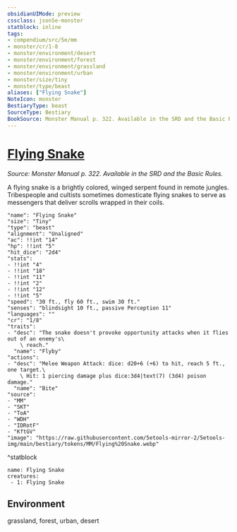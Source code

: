 ```yaml
---
obsidianUIMode: preview
cssclass: json5e-monster
statblock: inline
tags:
- compendium/src/5e/mm
- monster/cr/1-8
- monster/environment/desert
- monster/environment/forest
- monster/environment/grassland
- monster/environment/urban
- monster/size/tiny
- monster/type/beast
aliases: ["Flying Snake"]
NoteIcon: monster
BestiaryType: beast
SourceType: Bestiary
BookSource: Monster Manual p. 322. Available in the SRD and the Basic Rules.
---
```

# [Flying Snake](3-Mechanics\CLI\bestiary\beast/flying-snake.md)
*Source: Monster Manual p. 322. Available in the SRD and the Basic Rules.*  

A flying snake is a brightly colored, winged serpent found in remote jungles. Tribespeople and cultists sometimes domesticate flying snakes to serve as messengers that deliver scrolls wrapped in their coils.

```statblock
"name": "Flying Snake"
"size": "Tiny"
"type": "beast"
"alignment": "Unaligned"
"ac": !!int "14"
"hp": !!int "5"
"hit_dice": "2d4"
"stats":
- !!int "4"
- !!int "18"
- !!int "11"
- !!int "2"
- !!int "12"
- !!int "5"
"speed": "30 ft., fly 60 ft., swim 30 ft."
"senses": "blindsight 10 ft., passive Perception 11"
"languages": ""
"cr": "1/8"
"traits":
- "desc": "The snake doesn't provoke opportunity attacks when it flies out of an enemy's\
    \ reach."
  "name": "Flyby"
"actions":
- "desc": "Melee Weapon Attack: dice: d20+6 (+6) to hit, reach 5 ft., one target.\
    \ Hit: 1 piercing damage plus dice:3d4|text(7) (3d4) poison damage."
  "name": "Bite"
"source":
- "MM"
- "SKT"
- "ToA"
- "WDH"
- "IDRotF"
- "KftGV"
"image": "https://raw.githubusercontent.com/5etools-mirror-2/5etools-img/main/bestiary/tokens/MM/Flying%20Snake.webp"
```
^statblock

```encounter-table
name: Flying Snake
creatures:
 - 1: Flying Snake
```

## Environment

grassland, forest, urban, desert